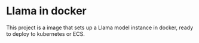 # Llama in docker

This project is a image that sets up a Llama model instance in docker, ready to deploy to kubernetes or ECS.